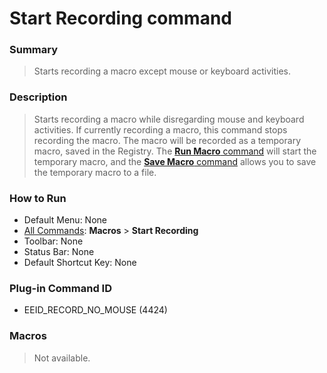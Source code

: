 # Start Recording command

### Summary

> Starts recording a macro except mouse or keyboard activities.

### Description

> Starts recording a macro while disregarding mouse and keyboard activities. If currently
> recording a macro, this command stops recording the macro. The macro will be recorded as
> a temporary macro, saved in the Registry. The [**Run Macro** command](quick_macro_run) will start the temporary macro, and the
> [**Save Macro** command](macro_save) allows you to save the temporary macro to a file.

### How to Run

- Default Menu: None
- [All Commands](../tools/all_commands): **Macros**
\> **Start Recording**
- Toolbar: None
- Status Bar: None
- Default Shortcut Key: None

### Plug-in Command ID

- EEID\_RECORD\_NO\_MOUSE (4424)

### Macros

> Not available.
